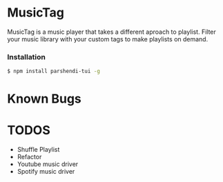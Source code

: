# MusicTag
MusicTag is a music player that takes a different aproach to playlist. Filter your music library with your custom tags to make playlists on demand.

### Installation

```sh
$ npm install parshendi-tui -g
```

# Known Bugs

# TODOS
* Shuffle Playlist
* Refactor
* Youtube music driver
* Spotify music driver